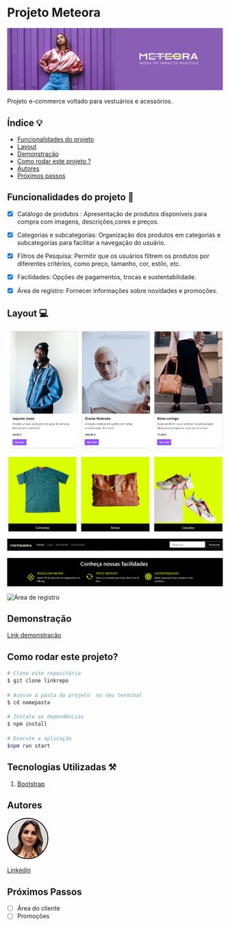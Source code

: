 # Projeto Meteora

![Meteora](./assets/imgs/banner1-desktop.png)

Projeto  e-commerce voltado para vestuários e acessórios.

## Índice 💡

- <a href="#funcionalidades">Funcionalidades do projeto</a>
- <a href="#layout">Layout</a>
- <a href="#demonstracao">Demonstração</a>
- <a href="#rodar">Como rodar este projeto ?</a>
- <a href="#autoras">Autores</a>
- <a href="#passos">Próximos passos</a>

## Funcionalidades do projeto 🎯

- [x] Catálogo de produtos : Apresentação de produtos disponíveis para compra com imagens, descrições,cores e preços.
- [x] Categorias e subcategorias:  Organização dos produtos em categorias e subcategorias para facilitar a navegação do usuário.
- [x] Filtros de Pesquisa: Permitir que os usuários filtrem os produtos por diferentes critérios, como preço, tamanho, cor, estilo, etc.
- [x] Facilidades: Opções de pagamentos, trocas e sustentabilidade.
- [x] Área de registro: Fornecer informações sobre novidades e promoções.


## Layout 💻

![Catálogo de produtos](./assets/imgs/categorias%20e%20sub.png)

![Categorias e subcategorias](./assets/imgs/categorias.PNG)

![Filtros de Pesquisa](./assets/imgs/pesquisa.png)

![Facilidades](./assets/imgs/facilidades.png)

![Área de registro](./assets/registro.png)

## Demonstração

[Link demonstração](https://projeto-bootstrap-jh39kurwl-simones-projects-82b7afd2.vercel.app/)

## Como rodar este projeto?

```bash
# Clone este repositório
$ git clone linkrepo

# Acesse a pasta do projeto  no seu terminal
$ cd nomepasta

# Instale as dependências
$ npm install

# Execute a aplicação
$npm run start


```

## Tecnologias Utilizadas ⚒


1. [Bootstrap](https://getbootstrap.com/docs/versions/)


## Autores 


<img src= "./assets/imgs/img.jpg" alt="imagem-Simone" style="border-radius: 50%; border: 2px solid black;" >


[Linkedin](https://www.linkedin.com/in/smgabionetta/)

## Próximos Passos

- [ ] Área do cliente
- [ ] Promoções
